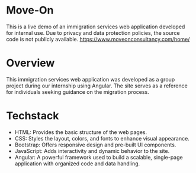 # Move-On
This is a live demo of an immigration services web application developed for internal use. Due to privacy and data protection policies, the source code is not publicly available.
https://www.moveonconsultancy.com/home/
# Overview
This immigration services web application was developed as a group project during our internship using Angular. The site serves as a reference for individuals seeking guidance on the migration process.
# Techstack
- HTML: Provides the basic structure of the web pages.
- CSS: Styles the layout, colors, and fonts to enhance visual appearance.
- Bootstrap: Offers responsive design and pre-built UI components.
- JavaScript: Adds interactivity and dynamic behavior to the site.
- Angular: A powerful framework used to build a scalable, single-page application with organized code and data handling.















